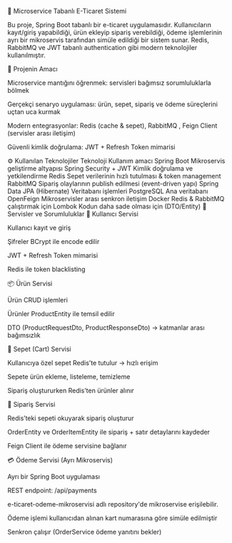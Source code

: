 🛒 Microservice Tabanlı E-Ticaret Sistemi

Bu proje, Spring Boot tabanlı bir e-ticaret uygulamasıdır.
Kullanıcıların kayıt/giriş yapabildiği, ürün ekleyip sipariş verebildiği, ödeme işlemlerinin ayrı bir mikroservis tarafından simüle edildiği bir sistem sunar.
Redis, RabbitMQ ve JWT tabanlı authentication gibi modern teknolojiler kullanılmıştır.

🎯 Projenin Amacı

Microservice mantığını öğrenmek: servisleri bağımsız sorumluluklarla bölmek

Gerçekçi senaryo uygulaması: ürün, sepet, sipariş ve ödeme süreçlerini uçtan uca kurmak

Modern entegrasyonlar: Redis (cache & sepet), RabbitMQ , Feign Client (servisler arası iletişim)

Güvenli kimlik doğrulama: JWT + Refresh Token mimarisi

⚙️ Kullanılan Teknolojiler
Teknoloji	Kullanım amacı
Spring Boot	Mikroservis geliştirme altyapısı
Spring Security + JWT	Kimlik doğrulama ve yetkilendirme
Redis	Sepet verilerinin hızlı tutulması & token management
RabbitMQ	Sipariş olaylarının publish edilmesi (event-driven yapı)
Spring Data JPA (Hibernate)	Veritabanı işlemleri
PostgreSQL	Ana veritabanı
OpenFeign	Mikroservisler arası senkron iletişim
Docker	Redis & RabbitMQ çalıştırmak için
Lombok	Kodun daha sade olması için (DTO/Entity)
🧩 Servisler ve Sorumluluklar
👤 Kullanıcı Servisi

Kullanıcı kayıt ve giriş

Şifreler BCrypt ile encode edilir

JWT + Refresh Token mimarisi

Redis ile token blacklisting

📦 Ürün Servisi

Ürün CRUD işlemleri

Ürünler ProductEntity ile temsil edilir

DTO (ProductRequestDto, ProductResponseDto) → katmanlar arası bağımsızlık

🛒 Sepet (Cart) Servisi

Kullanıcıya özel sepet Redis’te tutulur → hızlı erişim

Sepete ürün ekleme, listeleme, temizleme

Sipariş oluştururken Redis’ten ürünler alınır

📑 Sipariş Servisi

Redis’teki sepeti okuyarak sipariş oluşturur

OrderEntity ve OrderItemEntity ile sipariş + satır detaylarını kaydeder

Feign Client ile ödeme servisine bağlanır


💳 Ödeme Servisi (Ayrı Mikroservis)

Ayrı bir Spring Boot uygulaması

REST endpoint: /api/payments

e-ticaret-odeme-mikroservisi adlı repository'de mikroservise erişilebilir.

Ödeme işlemi kullanıcıdan alınan kart numarasına göre simüle edilmiştir

Senkron çalışır (OrderService ödeme yanıtını bekler)
